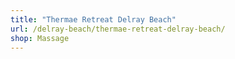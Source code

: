 ```yaml
---
title: "Thermae Retreat Delray Beach"
url: /delray-beach/thermae-retreat-delray-beach/
shop: Massage
---
```

